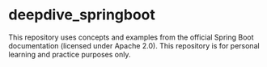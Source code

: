 # deepdive_springboot
This repository uses concepts and examples from the official Spring Boot documentation (licensed under Apache 2.0). This repository is for personal learning and practice purposes only.
